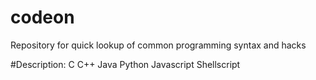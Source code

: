 # codeon
Repository for quick lookup of common programming syntax and hacks

#Description:
C
C++
Java
Python
Javascript
Shellscript
